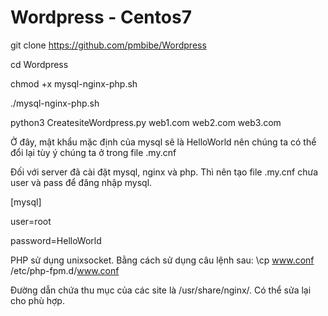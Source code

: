 # Wordpress - Centos7

git clone https://github.com/pmbibe/Wordpress

cd Wordpress

chmod +x mysql-nginx-php.sh

./mysql-nginx-php.sh

python3 CreatesiteWordpress.py web1.com web2.com web3.com

Ở đây, mật khẩu mặc định của mysql sẽ là HelloWorld nên chúng ta có thể đổi lại tùy ý chúng ta ở trong file .my.cnf

Đối với server đã cài đặt mysql, nginx và php. Thì nên tạo file .my.cnf chưa user và pass để đăng nhập mysql.

[mysql]

user=root

password=HelloWorld

PHP sử dụng unixsocket. Bằng cách sử dụng câu lệnh sau: \cp www.conf /etc/php-fpm.d/www.conf

Đường dẫn chứa thu mục của các site là /usr/share/nginx/. Có thể sửa lại cho phù hợp.
